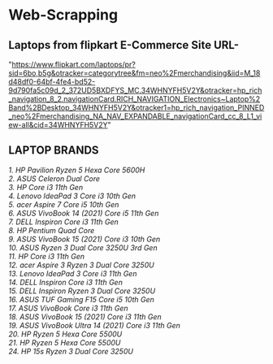 # Web-Scrapping
## Laptops from flipkart E-Commerce Site URL-
"https://www.flipkart.com/laptops/pr?sid=6bo,b5g&otracker=categorytree&fm=neo%2Fmerchandising&iid=M_18d48df0-64bf-4fe4-bd52-9d790fa5c09d_2_372UD5BXDFYS_MC.34WHNYFH5V2Y&otracker=hp_rich_navigation_8_2.navigationCard.RICH_NAVIGATION_Electronics~Laptop%2Band%2BDesktop_34WHNYFH5V2Y&otracker1=hp_rich_navigation_PINNED_neo%2Fmerchandising_NA_NAV_EXPANDABLE_navigationCard_cc_8_L1_view-all&cid=34WHNYFH5V2Y"
## LAPTOP BRANDS
*_1. HP Pavilion Ryzen 5 Hexa Core 5600H <br>
 2. ASUS Celeron Dual Core <br>
 3. HP Core i3 11th Gen <br>
 4. Lenovo IdeaPad 3 Core i3 10th Gen <br>
 5. acer Aspire 7 Core i5 10th Gen<br>
 6. ASUS VivoBook 14 (2021) Core i5 11th Gen <br>
 7. DELL Inspiron Core i3 11th Gen<br>
 8. HP Pentium Quad Core <br>
 9. ASUS VivoBook 15 (2021) Core i3 10th Gen <br>
 10. ASUS Ryzen 3 Dual Core 3250U 3rd Gen <br>
 11. HP Core i3 11th Gen <br>
 12. acer Aspire 3 Ryzen 3 Dual Core 3250U <br>
 13. Lenovo IdeaPad 3 Core i3 11th Gen <br>
 14. DELL Inspiron Core i3 11th Gen<br>
 15. DELL Inspiron Ryzen 3 Dual Core 3250U <br>
 16. ASUS TUF Gaming F15 Core i5 10th Gen <br>
 17. ASUS VivoBook Core i3 11th Gen <br>
 18. ASUS VivoBook 15 (2021) Core i3 11th Gen<br>
 19. ASUS VivoBook Ultra 14 (2021) Core i3 11th Gen <br>
 20. HP Ryzen 5 Hexa Core 5500U <br>
 21. HP Ryzen 5 Hexa Core 5500U <br>
 24. HP 15s Ryzen 3 Dual Core 3250U <br>_*

